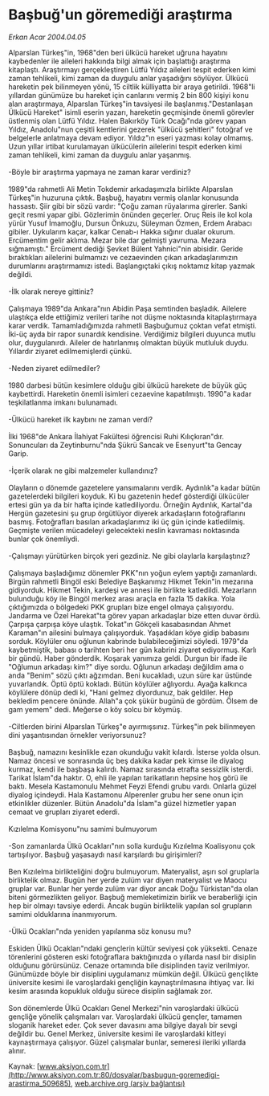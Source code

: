 # Başbuğ'un göremediği araştırma

*Erkan Acar 2004.04.05*

<div class="pNewsDetailMainContent" itemprop="articleBody">
 Alparslan Türkeş"in, 1968"den beri ülkücü hareket uğruna hayatını kaybedenler ile aileleri hakkında bilgi almak için başlattığı araştırma kitaplaştı. Araştırmayı gerçekleştiren Lütfü Yıldız aileleri tespit ederken kimi zaman tehlikeli, kimi zaman da duygulu anlar yaşadığını söylüyor. Ülkücü hareketin pek bilinmeyen yönü, 15 ciltlik külliyatta bir araya getirildi. 1968"li yıllardan günümüze bu hareket için canlarını vermiş 2 bin 800 kişiyi konu alan araştırmaya, Alparslan Türkeş"in tavsiyesi ile başlanmış."Destanlaşan Ülkücü Hareket" isimli eserin yazarı, hareketin geçmişinde önemli görevler üstlenmiş olan Lütfü Yıldız. Halen Bakırköy Türk Ocağı"nda görev yapan Yıldız, Anadolu"nun çeşitli kentlerini gezerek "ülkücü şehitleri" fotoğraf ve belgelerle anlatmaya devam ediyor. Yıldız"ın eseri yazması kolay olmamış. Uzun yıllar irtibat kurulamayan ülkücülerin ailelerini tespit ederken kimi zaman tehlikeli, kimi zaman da duygulu anlar yaşanmış.
 <br/>
 <br/>
 -Böyle bir araştırma yapmaya ne zaman karar verdiniz?
 <br/>
 <br/>
 1989"da rahmetli Ali Metin Tokdemir arkadaşımızla birlikte Alparslan Türkeş"in huzuruna çıktık. Başbuğ, hayatını vermiş olanlar konusunda hassastı. Şiir gibi bir sözü vardır: "Çoğu zaman rüyalarıma girerler. Sanki geçit resmi yapar gibi. Gözlerimin önünden geçerler. Oruç Reis ile kol kola yürür Yusuf İmamoğlu, Dursun Önkuzu, Süleyman Özmen, Erdem Arabacı gibiler. Uykularım kaçar, kalkar Cenab-ı Hakka sığınır dualar okurum. Ercümentim gelir aklıma. Mezar bile dar gelmişti yavruma. Mezara sığmamıştı." Ercüment dediği Şevket Bülent Yahnici"nin abisidir. Geride bıraktıkları ailelerini bulmamızı ve cezaevinden çıkan arkadaşlarımızın durumlarını araştırmamızı istedi. Başlangıçtaki çıkış noktamız kitap yazmak değildi.
 <br/>
 <br/>
 -İlk olarak nereye gittiniz?
 <br/>
 <br/>
 Çalışmaya 1989"da Ankara"nın Abidin Paşa semtinden başladık. Ailelere ulaştıkça elde ettiğimiz verileri tarihe not düşme noktasında kitaplaştırmaya karar verdik. Tamamladığımızda rahmetli Başbuğumuz çoktan vefat etmişti. İki-üç ayda bir rapor sunardık kendisine. Verdiğimiz bilgileri duyunca mutlu olur, duygulanırdı. Aileler de hatırlanmış olmaktan büyük mutluluk duydu. Yıllardır ziyaret edilmemişlerdi çünkü.
 <br/>
 <br/>
 -Neden ziyaret edilmediler?
 <br/>
 <br/>
 1980 darbesi bütün kesimlere olduğu gibi ülkücü harekete de büyük güç kaybettirdi. Hareketin önemli isimleri cezaevine kapatılmıştı. 1990"a kadar teşkilatlanma imkanı bulunamadı.
 <br/>
 <br/>
 -Ülkücü hareket ilk kaybını ne zaman verdi?
 <br/>
 <br/>
 İlki 1968"de Ankara İlahiyat Fakültesi öğrencisi Ruhi Kılıçkıran"dır. Sonuncuları da Zeytinburnu"nda Şükrü Sancak ve Esenyurt"ta Gencay Garip.
 <br/>
 <br/>
 -İçerik olarak ne gibi malzemeler kullandınız?
 <br/>
 <br/>
 Olayların o dönemde gazetelere yansımalarını verdik. Aydınlık"a kadar bütün gazetelerdeki bilgileri koyduk. Ki bu gazetenin hedef gösterdiği ülkücüler ertesi gün ya da bir hafta içinde katlediliyordu. Örneğin Aydınlık, Kartal"da Hergün gazetesini şu grup örgütlüyor diyerek arkadaşların fotoğraflarını basmış. Fotoğrafları basılan arkadaşlarımız iki üç gün içinde katledilmiş. Geçmişte verilen mücadeleyi gelecekteki neslin kavraması noktasında bunlar çok önemliydi.
 <br/>
 <br/>
 -Çalışmayı yürütürken birçok yeri gezdiniz. Ne gibi olaylarla karşılaştınız?
 <br/>
 <br/>
 Çalışmaya başladığımız dönemler PKK"nın yoğun eylem yaptığı zamanlardı. Birgün rahmetli Bingöl eski Belediye Başkanımız Hikmet Tekin"in mezarına gidiyorduk. Hikmet Tekin, kardeşi ve annesi ile birlikte katledildi. Mezarların bulunduğu köy ile Bingöl merkez arası araçla en fazla 15 dakika. Yola çıktığımızda o bölgedeki PKK grupları bize engel olmaya çalışıyordu. Jandarma ve Özel Harekat"ta görev yapan arkadaşlar bize etten duvar ördü. Çarpışa çarpışa köye ulaştık. Tokat"ın Gökçeli kasabasından Ahmet Karaman"ın ailesini bulmaya çalışıyorduk. Yaşadıkları köye gidip babasını sorduk. Köylüler onu oğlunun kabrinde bulabileceğimizi söyledi. 1979"da kaybetmiştik, babası o tarihten beri her gün kabrini ziyaret ediyormuş. Karlı bir gündü. Haber gönderdik. Koşarak yanımıza geldi. Durgun bir ifade ile "Oğlumun arkadaşı kim?" diye sordu. Oğlunun arkadaşı değildim ama o anda "Benim" sözü çıktı ağzımdan. Beni kucakladı, uzun süre kar üstünde yuvarlandık. Öptü öptü kokladı. Bütün köylüler ağlıyordu. Ayağa kalkınca köylülere dönüp dedi ki, "Hani gelmez diyordunuz, bak geldiler. Hep bekledim pencere önünde. Allah"a çok şükür bugünü de gördüm. Ölsem de gam yemem" dedi. Meğerse o köy solcu bir köymüş.
 <br/>
 <br/>
 -Ciltlerden birini Alparslan Türkeş"e ayırmışsınız. Türkeş"in pek bilinmeyen dini yaşantısından örnekler veriyorsunuz?
 <br/>
 <br/>
 Başbuğ, namazını kesinlikle ezan okunduğu vakit kılardı. İsterse yolda olsun. Namaz öncesi ve sonrasında üç beş dakika kadar pek kimse ile diyalog kurmaz, kendi ile başbaşa kalırdı. Namaz sırasında etrafta sessizlik isterdi. Tarikat İslam"da haktır. O, ehli ile yapılan tarikatların hepsine hoş görü ile baktı. Mesela Kastamonulu Mehmet Feyzi Efendi grubu vardı. Onlarla güzel diyalog içindeydi. Hala Kastamonu Alperenler grubu her sene onun için etkinlikler düzenler. Bütün Anadolu"da İslam"a güzel hizmetler yapan cemaat ve grupları ziyaret ederdi.
 <br/>
 <br/>
 Kızılelma Komisyonu"nu samimi bulmuyorum
 <br/>
 <br/>
 -Son zamanlarda Ülkü Ocakları"nın solla kurduğu Kızılelma Koalisyonu çok tartışılıyor. Başbuğ yaşasaydı nasıl karşılardı bu girişimleri?
 <br/>
 <br/>
 Ben Kızılelma birlikteliğini doğru bulmuyorum. Materyalist, aşırı sol gruplarla birliktelik olmaz. Bugün her yerde zulüm var diyen materyalist ve Maocu gruplar var. Bunlar her yerde zulüm var diyor ancak Doğu Türkistan"da olan biteni görmezlikten geliyor. Başbuğ memleketimizin birlik ve beraberliği için hep bir olmayı tavsiye ederdi. Ancak bugün birliktelik yapılan sol grupların samimi olduklarına inanmıyorum.
 <br/>
 <br/>
 -Ülkü Ocakları"nda yeniden yapılanma söz konusu mu?
 <br/>
 <br/>
 Eskiden Ülkü Ocakları"ndaki gençlerin kültür seviyesi çok yüksekti. Cenaze törenlerini gösteren eski fotoğraflara baktığınızda o yıllarda nasıl bir disiplin olduğunu görürsünüz. Cenaze ortamında bile disiplinden taviz verilmiyor. Günümüzde böyle bir disiplini uygulamanız mümkün değil. Ülkücü gençlikte üniversite kesimi ile varoşlardaki gençliğin kaynaştırılmasına ihtiyaç var. İki kesim arasında kopukluk olduğu sürece disiplin sağlamak zor.
 <br/>
 <br/>
 Son dönemlerde Ülkü Ocakları Genel Merkezi"nin varoşlardaki ülkücü gençliğe yönelik çalışmaları var. Varoşlardaki ülkücü gençler, tamamen sloganik hareket eder. Çok sever davasını ama bilgiye dayalı bir sevgi değildir bu. Genel Merkez, üniversite kesimi ile varoşlardaki kitleyi kaynaştırmaya çalışıyor. Güzel çalışmalar bunlar, semeresi ileriki yıllarda alınır.
</div>


Kaynak: [www.aksiyon.com.tr](http://www.aksiyon.com.tr:80/dosyalar/basbugun-goremedigi-arastirma_509685), [web.archive.org (arşiv bağlantısı)](http://web.archive.org/web/20150512011053/http://www.aksiyon.com.tr:80/dosyalar/basbugun-goremedigi-arastirma_509685)
